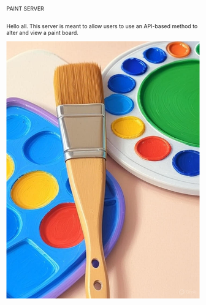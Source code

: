 ###
PAINT SERVER
##
Hello all. This server is meant to allow users to use an API-based method to alter and view a paint board.

![paintbrush](https://github.com/markoviandevelopments/paint_server_http_api/blob/main/photos/image%20(1).jpg)
